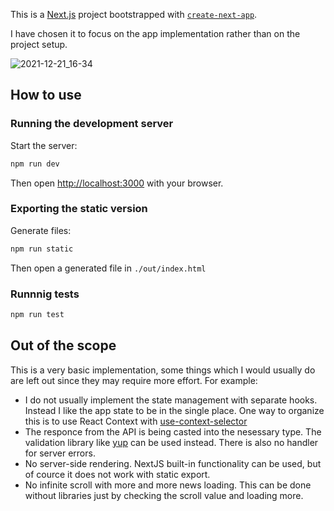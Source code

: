 This is a [Next.js](https://nextjs.org/) project bootstrapped with [`create-next-app`](https://github.com/vercel/next.js/tree/canary/packages/create-next-app).

I have chosen it to focus on the app implementation rather than on the project setup.

![2021-12-21_16-34](https://user-images.githubusercontent.com/15964628/146942071-8b406f4d-3498-4a02-81dc-71533c87afd9.png)

## How to use

### Running the development server
Start the server: 
```bash
npm run dev
```
Then open [http://localhost:3000](http://localhost:3000) with your browser.

### Exporting the static version

Generate files:
```bash
npm run static
```
Then open a generated file in `./out/index.html`

### Runnnig tests

```bash
npm run test
```

## Out of the scope

This is a very basic implementation, some things which I would usually do are left out since they may require more effort. For example:
- I do not usually implement the state management with separate hooks. Instead I like the app state to be in the single place. One way to organize this is to use React Context with [use-context-selector](https://github.com/dai-shi/use-context-selector)
- The responce from the API is being casted into the nesessary type. The validation library like [yup](https://github.com/jquense/yup) can be used instead. There is also no handler for server errors.
- No server-side rendering. NextJS built-in functionality can be used, but of cource it does not work with static export.
- No infinite scroll with more and more news loading. This can be done without libraries just by checking the scroll value and loading more.
